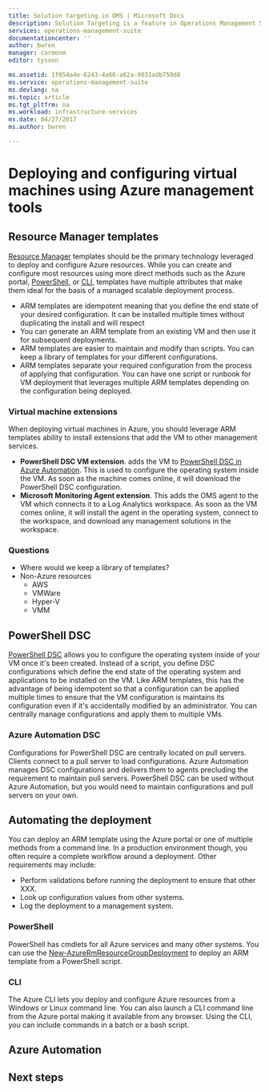 ```yaml
---
title: Solution targeting in OMS | Microsoft Docs
description: Solution Targeting is a feature in Operations Management Suite (OMS) that allows you to limit management solutions to a specific set of agents.  This article describes how to create a scope configuration and apply it to a solution.
services: operations-management-suite
documentationcenter: ''
author: bwren
manager: carmonm
editor: tysonn

ms.assetid: 1f054a4e-6243-4a66-a62a-0031adb750d8
ms.service: operations-management-suite
ms.devlang: na
ms.topic: article
ms.tgt_pltfrm: na
ms.workload: infrastructure-services
ms.date: 04/27/2017
ms.author: bwren

---
```

# Deploying and configuring virtual machines using Azure management tools

## Resource Manager templates
[Resource Manager]() templates should be the primary technology leveraged to deploy and configure Azure resources.  While you can create and configure most resources using more direct methods such as the Azure portal, [PowerShell](https://docs.microsoft.com/powershell/azure/overview), or [CLI](https://docs.microsoft.com/cli/azure/overview), templates have multiple attributes that make them ideal for the basis of a managed scalable deployment process.

- ARM templates are idempotent meaning that you define the end state of your desired configuration.  It can be installed multiple times without duplicating the install and will respect 
- You can generate an ARM template from an existing VM and then use it for subsequent deployments.
- ARM templates are easier to maintain and modify than scripts.  You can keep a library of templates for your different configurations.  
- ARM templates separate your required configuration from the process of applying that configuration.  You can have one script or runbook for VM deployment that leverages multiple ARM templates depending on the configuration being deployed. 


### Virtual machine extensions
When deploying virtual machines in Azure, you should leverage ARM templates ability to install extensions that add the VM to other management services.

- **PowerShell DSC VM extension**. adds the VM to [PowerShell DSC in Azure Automation](#powershell-dsc).  This is used to configure the operating system inside the VM.  As soon as the machine comes online, it will download the PowerShell DSC configuration.
- **Microsoft Monitoring Agent extension**.  This adds the OMS agent to the VM which connects it to a Log Analytics workspace.  As soon as the VM comes online, it will install the agent in the operating system, connect to the workspace, and download any management solutions in the workspace. 

### Questions
- Where would we keep a library of templates?
- Non-Azure resources
	- AWS
	- VMWare
	- Hyper-V
	- VMM

## PowerShell DSC
[PowerShell DSC](https://msdn.microsoft.com/powershell/dsc/overview) allows you to configure the operating system inside of your VM once it's been created.  Instead of a script, you define DSC configurations which define the end state of the operating system and applications to be installed on the VM.  Like ARM templates, this has the advantage of being idempotent so that a configuration can be applied multiple times to ensure that the VM configuration is maintains its configuration even if it's accidentally modified by an administrator.  You can centrally manage configurations and apply them to multiple VMs.

### Azure Automation DSC

Configurations for PowerShell DSC are centrally located on pull servers.  Clients connect to a pull server to load configurations.  Azure Automation manages DSC configurations and delivers them to agents precluding the requirement to maintain pull servers.  PowerShell DSC can be used without Azure Automation, but you would need to maintain configurations and pull servers on your own.


## Automating the deployment
You can deploy an ARM template using the Azure portal or one of multiple methods from a command line.  In a production environment though, you often require a complete workflow around a deployment.  Other requirements may include:

- Perform validations before running the deployment to ensure that other XXX.
- Look up configuration values from other systems.
- Log the deployment to a management system.


### PowerShell
PowerShell has cmdlets for all Azure services and many other systems.  You can use the [New-AzureRmResourceGroupDeployment]() to deploy an ARM template from a PowerShell script.   

### CLI
The Azure CLI lets you deploy and configure Azure resources from a Windows or Linux command line.  You can also launch a CLI command line from the Azure portal making it available from any browser.  Using the CLI, you can include commands in a batch or a bash script.


## Azure Automation




## Next steps
